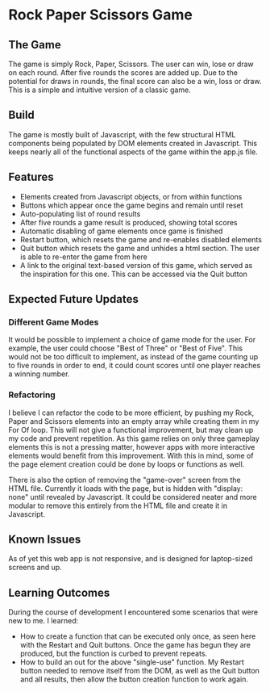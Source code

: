# Rock Paper Scissors Game


## The Game
The game is simply Rock, Paper, Scissors. The user can win, lose or draw on each round. After five rounds the scores are added up. Due to the potential for draws in rounds, the final score can also be a win, loss or draw. This is a simple and intuitive version of a classic game.

## Build
The game is mostly built of Javascript, with the few structural HTML components being populated by DOM elements created in Javascript. This keeps nearly all of the functional aspects of the game within the app.js file. 

## Features
* Elements created from Javascript objects, or from within functions
* Buttons which appear once the game begins and remain until reset
* Auto-populating list of round results
* After five rounds a game result is produced, showing total scores
* Automatic disabling of game elements once game is finished
* Restart button, which resets the game and re-enables disabled elements
* Quit button which resets the game and unhides a html section. The user is able to re-enter the game from here
* A link to the original text-based version of this game, which served as the inspiration for this one. This can be accessed via the Quit button

## Expected Future Updates
### Different Game Modes
It would be possible to implement a choice of game mode for the user. For example, the user could choose "Best of Three" or "Best of Five". This would not be too difficult to implement, as instead of the game counting up to five rounds in order to end, it could count scores until one player reaches a winning number.

### Refactoring
I believe I can refactor the code to be more efficient, by pushing my Rock, Paper and Scissors elements into an empty array while creating them in my For Of loop. This will not give a functional improvement, but may clean up my code and prevent repetition. As this game relies on only three gameplay elements this is not a pressing matter, however apps with more interactive elements would benefit from this improvement. With this in mind, some of the page element creation could be done by loops or functions as well. 

There is also the option of removing the "game-over" screen from the HTML file. Currently it loads with the page, but is hidden with "display: none" until revealed by Javascript. It could be considered neater and more modular to remove this entirely from the HTML file and create it in Javascript.

## Known Issues
As of yet this web app is not responsive, and is designed for laptop-sized screens and up.

## Learning Outcomes
During the course of development I encountered some scenarios that were new to me. I learned:
* How to create a function that can be executed only once, as seen here with the Restart and Quit buttons. Once the game has begun they are produced, but the function is curbed to prevent repeats.
* How to build an out for the above "single-use" function. My Restart button needed to remove itself from the DOM, as well as the Quit button and all results, then allow the button creation function to work again. 